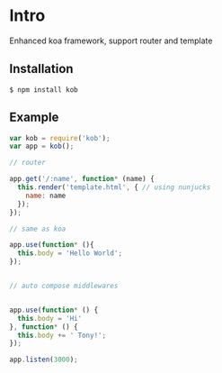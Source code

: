 # Intro

Enhanced koa framework, support router and template

## Installation

```
$ npm install kob
```

## Example

```js
var kob = require('kob');
var app = kob();

// router

app.get('/:name', function* (name) {
  this.render('template.html', { // using nunjucks
    name: name
  });
});

// same as koa

app.use(function* (){
  this.body = 'Hello World';
});


// auto compose middlewares


app.use(function* () {
  this.body = 'Hi'
}, function* () {
  this.body += ' Tony!';
});

app.listen(3000);
```

